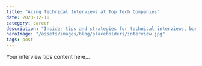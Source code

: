 ```yaml
---
title: "Acing Technical Interviews at Top Tech Companies"
date: 2023-12-10
category: career
description: "Insider tips and strategies for technical interviews, based on real experience conducting interviews at FAANG companies."
heroImage: "/assets/images/blog/placeholders/interview.jpg"
tags: post
---
```


Your interview tips content here...
